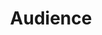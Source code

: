 ---
title: Audience
description: Presenting investor relation information to an audience of 30 million (prospect) European investors
icon: users
tags: benefits
---
